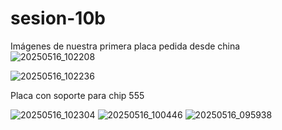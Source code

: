 # sesion-10b

Imágenes de nuestra primera placa pedida desde china
![20250516_102208](https://github.com/user-attachments/assets/73903b6b-d7e5-4b77-bad1-148e1ce66045)

![20250516_102236](https://github.com/user-attachments/assets/1e87f672-a6ed-498f-9c45-2fa37229cc3e)

Placa con soporte para chip 555

![20250516_102304](https://github.com/user-attachments/assets/fc872d55-17bf-4ce4-ab25-0807cb2c7022)
![20250516_100446](https://github.com/user-attachments/assets/5deffdab-fc1e-4bff-8c1c-77bf76904b12)
![20250516_095938](https://github.com/user-attachments/assets/0be1c736-1573-4e1e-aa4b-1dc9089a5bc1)
